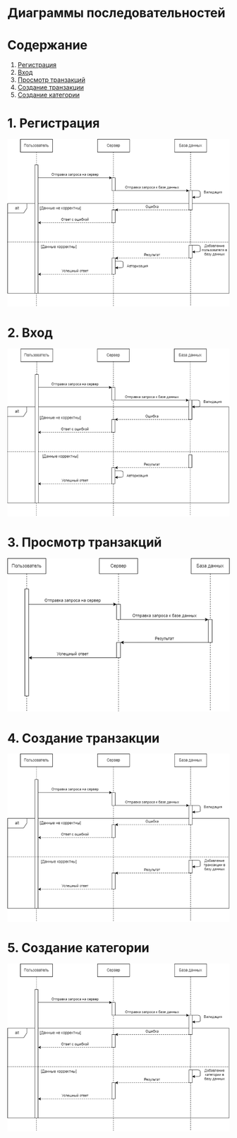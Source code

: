 # Диаграммы последовательностей

# Содержание
1. [Регистрация](#register)
2. [Вход](#sign_in)
3. [Просмотр транзакций](#show_transactions)
4. [Создание транзакции](#create_transaction)
5. [Создание категории](#create_category)

<a name="register"/>

# 1. Регистрация
![Регистрация](../Images/3/Sequence_register.png)

<a name="sign_in"/>

# 2. Вход
![Вход](../Images/3/Sequence_sign_in.png)


<a name="show_transactions"/>

# 3. Просмотр транзакций
![Просмотр транзакций](../Images/3/Sequence_get_transactions.png)



<a name="create_transaction"/>

# 4. Создание транзакции
![Создание транзакции](../Images/3/Sequence_add_transaction.png)


<a name="create_category"/>

# 5. Создание категории
![Создание категории](../Images/3/Sequence_add_category.png)
